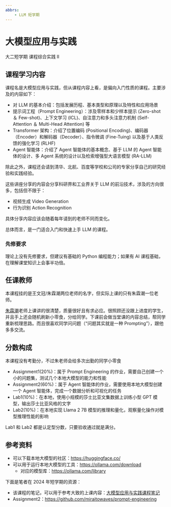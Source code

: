 ```yaml
---
abbrs: 
    - LLM 短学期
---
```


# 大模型应用与实践

<div class="badges">
<span class="badge is-badge">大二短学期</span>
<span class="badge is-badge">课程综合实践 Ⅱ</span>
</div>

## 课程学习内容

课程名是大模型应用与实践，但从课程内容上看，是偏向入门性质的课程。主要涉及的内容如下：

- 对 LLM 的基本介绍：包括发展历程、基本类型和原理以及特性和应用场景
- 提示词工程（Prompt Engineering）：涉及零样本和少样本提示 (Zero-shot ＆ Few-shot)、上下文学习 (ICL)、自注意力和多头注意力机制 (Self-Attention ＆ Multi-Head Attention) 等
- Transformer 架构：介绍了位置编码 (Positional Encoding)、编码器（Encoder）和解码器（Decoder）、指令微调 (Fine-Tuing) 以及基于人类反馈的强化学习 (RLHF)
- Agent 智能体：介绍了 Agent 智能体的基本概念、基于 LLM 的 Agent 智能体的设计、多 Agent 系统的设计以及检索增强型大语言模型 (RA-LLM)

除此之外，课程还会请到清华、北航、百度等学校和公司的专家分享自己的研究经验和实践经验。

这些讲座分享的内容会分享科研界和工业界关于 LLM 的前沿技术，涉及的方向很多，包括但不限于：

- 视频生成 Video Generation
- 行为识别 Action Recognition

具体分享内容应该会随着每年请到的老师不同而变化。

总体而言，是一门适合入门和快速上手 LLM 的课程。

### 先修要求

理论上没有先修要求，但建议有基础的 Python 编程能力；如果有 AI 课程基础，在理解课堂知识上会事半功倍。

## 任课教师

本课程挂的是王文冠/朱霖潮两位老师的名字，但实际上课的只有朱霖潮一位老师。

[朱霖潮](https://person.zju.edu.cn/linchao)老师上课讲的很清楚，质量很好且有求必应。很照顾还没跟上进度的学生，并且手上还会随机刷新小零食，分给同学。下课前会做当堂课的内容总结，帮同学重新梳理思路。而且很喜欢同学问问题（“问题其实就是一种 Prompting”），跟他多多交流。

## 分数构成

本课程没有考勤分，不过朱老师会给多次出勤的同学小零食

- Assignment1(20%)：属于 Prompt Engineering 的作业，需要自己创建一个小的问题集，测试几个本地大模型的能力和性能
- Assignment2(60%)：属于 Agent 智能体的作业，需要使用本地大模型创建一个 Agent 智能体，完成一个数据分析和可视化的任务
- Lab1(10%)：在本地，使用小规模的莎士比亚文集数据上训练小型 GPT 模型，输出莎士比亚风格的文字
- Lab2(10%)：在本地实现 Llama 2 7B 模型的推理和量化，观察量化操作对模型推理性能的影响

Lab1 和 Lab2 都是认定型分数，只要验收通过就是满分。

## 参考资料

- 可以下载本地大模型的社区：<https://huggingface.co/>
- 可以用于运行本地大模型的工具：<https://ollama.com/download>
    - 对应的模型库：<https://ollama.com/library>  

下面是笔者在 2024 年短学期的资源：

- 该课程的笔记，可以用于参考大致的上课内容：[大模型应用与实践课程笔记](https://miraitowaves.github.io/notebook/Course/%E5%A4%A7%E6%A8%A1%E5%9E%8B%E5%BA%94%E7%94%A8%E4%B8%8E%E5%AE%9E%E8%B7%B5/)
- Assignment2：<https://github.com/miraitowaves/prompt-engineering>
